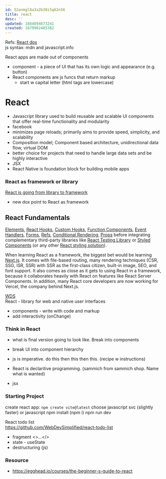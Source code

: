 ```yaml
---
id: 52anmgl8a3a2b30i5q62n56
title: react
desc: ''
updated: 1684894673241
created: 1679962485382
---
```


Refs: [React dox](https://react.dev/learn)  
js syntax: mdn and javascript.info

React apps are made out of components
- component - a piece of UI that has its own logic and appearance (e.g. button)
- React components are js funcs that return markup
    - start w capital letter (html tags are lowercase)
    
    
# React
- Javascript library used to build reusable and scalable UI components that offer real-time functionality and modularity
- facebook
- minimizes page reloads; primarily aims to provide speed, simplicity, and scalability
- Composition model; Component based architecture, unidirectional data flow, virtual DOM
- better choice for projects that need to handle large data sets and be highly interactive
- JSX
- React Native is foundation block for building mobile apps



### React as framework or library
[React is going from library to framework](https://www.robinwieruch.de/learning-react/?utm_source=reactdigest&utm_medium&utm_campaign=1593)
- new dox point to React as framework
## React Fundamentals
[Elements](https://www.robinwieruch.de/react-element-component/), 
[React Hooks](https://www.robinwieruch.de/react-hooks/), 
[Custom Hooks](https://www.robinwieruch.de/react-custom-hook/), 
[Function Components](https://www.robinwieruch.de/react-function-component/), 
[Event Handlers](https://www.robinwieruch.de/react-event-handler/), 
[Forms](https://www.robinwieruch.de/react-form/), 
[Refs](https://www.robinwieruch.de/react-ref/), 
[Conditional Rendering](https://www.robinwieruch.de/conditional-rendering-react/), [Props](https://www.robinwieruch.de/react-pass-props-to-component/) before integrating complementary third-party libraries like [React Testing Library](https://www.robinwieruch.de/react-testing-library/) or [Styled Components](https://www.robinwieruch.de/styled-components/) (or any other [React styling solution](https://www.robinwieruch.de/react-css-styling/)).

When learning React as a framework, the biggest bet would be learning [Next.js](https://nextjs.org). It comes with file-based routing, many rendering techniques (CSR, SSG, ISR, SSR) with SSR as the first-class citizen, built-in image, SEO, and font support. It also comes as close as it gets to using React in a framework, because it collaborates heavily with React on features like React Server Components. In addition, many React core developers are now working for Vercel, the company behind Next.js.

[WDS](https://www.youtube.com/watch?v=Rh3tobg7hEo)  
React - library for web and native user interfaces  
- components - write with code and markup
- add interactivity (onChange)

### Think in React
- what is final version going to look like. Break into components
- break UI into component hierarchy

- js is imperative. do this then this then this. (recipe w instructions)
- React is declaritive programming. (sammich from sammich shop. Name what is wanted)
- jsx

### Starting  Project
create react app: ```npm create vite@latest```
choose javascript svc (slightly faster) or javascript
npm install (npm i)
npm run dev

React todo list  
https://github.com/WebDevSimplified/react-todo-list

- fragment <>...</>
- state - useState
- destructuring (js) 

### Resource
- https://egghead.io/courses/the-beginner-s-guide-to-react